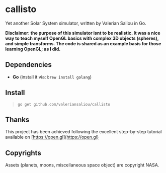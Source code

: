 callisto
========

Yet another Solar System simulator, written by Valerian Saliou in Go.

**Disclaimer: the purpose of this simulator isnt to be realistic. It was a nice way to teach myself OpenGL basics with complex 3D objects (spheres), and simple transforms. The code is shared as an example basis for those learning OpenGL; as I did.**

## Dependencies

 * **Go** (install it via: `brew install golang`)

## Install

> `go get github.com/valeriansaliou/callisto`

## Thanks

This project has been achieved following the excellent step-by-step tutorial available on [https://open.gl](https://open.gl)

## Copyrights

Assets (planets, moons, miscellaneous space object) are copyright NASA.
